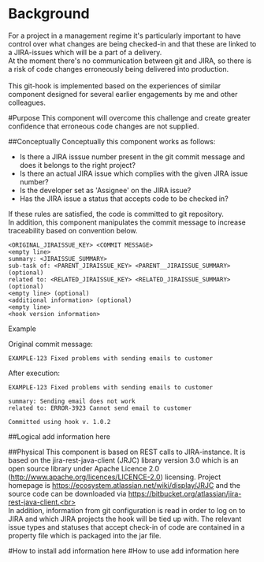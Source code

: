 # Background
For a project in a management regime it's particularly important to have control over what changes are being checked-in and that these are linked to a JIRA-issues which will be a part of a delivery.<br>
At the moment there's no communication between git and JIRA, so there is a risk of code changes erroneously being delivered into production.<br><br>
This git-hook is implemented based on the experiences of similar component designed for several earlier engagements by me and other colleagues.

#Purpose
This component will overcome this challenge and create greater confidence that erroneous code changes are not supplied.

##Conceptually
Conceptually this component works as follows:

* Is there a JIRA isssue number present in the git commit message and does it belongs to the right project?
* Is there an actual JIRA issue which complies with the given JIRA issue number?
* Is the developer set as 'Assignee' on the JIRA issue?
* Has the JIRA issue a status that accepts code to be checked in?


If these rules are satisfied, the code is committed to git repository.<br>
In addition, this component manipulates the commit message to increase traceability based on convention below.<br>

```
<ORIGINAL_JIRAISSUE_KEY> <COMMIT MESSAGE>
<empty line>
summary: <JIRAISSUE_SUMMARY>
sub-task of: <PARENT_JIRAISSUE_KEY> <PARENT__JIRAISSUE_SUMMARY> (optional)
related to: <RELATED_JIRAISSUE_KEY> <RELATED_JIRAISSUE_SUMMARY> (optional)
<empty line> (optional)
<additional information> (optional)
<empty line>
<hook version information>
```

Example<br>

Original commit message:<br>
```
EXAMPLE-123 Fixed problems with sending emails to customer
```

After execution:<br>
```
EXAMPLE-123 Fixed problems with sending emails to customer

summary: Sending email does not work
related to: ERROR-3923 Cannot send email to customer

Committed using hook v. 1.0.2
```

##Logical
add information here

##Physical
This component is based on REST calls to JIRA-instance.
It is based on the jira-rest-java-client (JRJC) library version 3.0 which is an open source library under Apache Licence 2.0 (http://www.apache.org/licences/LICENCE-2.0) licensing.
Project homepage is https://ecosystem.atlassian.net/wiki/display/JRJC and the source code can be downloaded via https://bitbucket.org/atlassian/jira-rest-java-client.<br><br>
In addition, information from git configuration is read in order to log on to JIRA and which JIRA projects the hook will be tied up with. The relevant issue types and statuses that accept check-in of code are contained in a property file which is packaged into the jar file.


#How to install
add information here
#How to use
add information here
